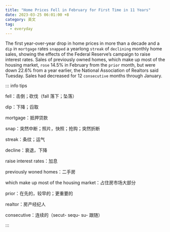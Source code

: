 ```yaml
---
title: "Home Prices Fell in February for First Time in 11 Years"
date: 2023-03-25 06:01:00 +8
category: 英文
tag:
  - everyday
---
```


The first year-over-year drop in home prices in more than a decade and a `dip` in `mortgage` rates `snapped` a yearlong `streak` of `declining` monthly home sales, showing the effects of the Federal Reserve’s campaign to raise interest rates. Sales of previously owned homes, which make up most of the housing market, `rose` 14.5% in February from the `prior` month, but were down 22.6% from a year earlier, the National Association of Realtors said Tuesday. Sales had decreased for 12 `consecutive` months through January.

::: info tips

fell：击倒；砍伐（fall 落下；坠落）

dip：下降；舀取

mortgage：抵押贷款

snap：突然中断；照片，快照；抢购；突然折断

streak：条纹；运气

decline：衰退，下降

raise interest rates：加息

previously woned homes：二手房

which make up most of the housing market：占住房市场大部分

prior：在先的，较早的；更重要的

realtor：房产经纪人

consecutive：连续的（secut- sequ- su- 跟随）

:::
